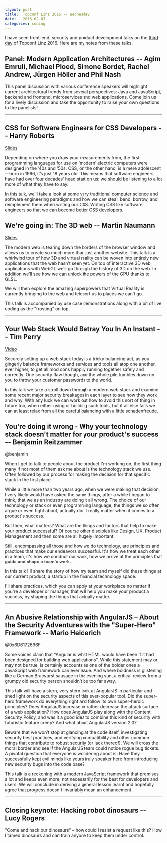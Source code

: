 ```yaml
---
layout: post
title:  Topconf Linz 2016 -- Wednesday
date:   2016-02-03
categories: coding
---
```


I have seen front-end, security and product development talks on the [third day](http://topconf.com/linz-2016/schedule/2016-02-03/) of Topconf Linz 2016. Here are my notes from these talks.

## Panel: Modern Application Architectures -- Agim Emruli, Michael Ploed, Simone Bordet, Rachel Andrew, Jürgen Höller and Phil Nash

This panel discussion with various conference speakers will highlight current architectural trends from several perspectives: Java and JavaScript, backend and frontend, microservices and web applications. Come join us for a lively discussion and take the opportunity to raise your own questions to the panelists!

---
## CSS for Software Engineers for CSS Developers -- Harry Roberts

[Slides](https://speakerdeck.com/csswizardry/css-for-software-engineers-for-css-developers)

Depending on where you draw your measurements from, the first programming languages for use on ‘modern’ electric computers were designed in the ’40s and ’50s. CSS, on the other hand, is a mere adolescent—born in 1996, it’s just 18 years old. This means that software engineers have had over four decades’ head start on us: we should be listening to a lot more of what they have to say.

In this talk, we’ll take a look at some very traditional computer science and software engineering paradigms and how we can steal, bend, borrow, and reimplement them when writing our CSS. Writing CSS like software engineers so that we can become better CSS developers.

## We're going in: The 3D web -- Martin Naumann

[Slides](https://docs.google.com/presentation/d/1-v4bmNMN4jum0K5GtJRyldP4U9VZVrDH5BgU6ZW8g3I/)

The modern web is tearing down the borders of the browser window and allows us to create so much more than just another website.
This talk is a whirlwind tour of how 3D and virtual reality can be woven into entirely new applications that the web hasn’t seen yet. On top of interactive 3D web applications with WebGL we’ll go through the history of 3D on the web.
In addition we’ll see how we can unlock the powers of the GPU thanks to GLSL.

We will then explore the amazing superpowers that Virtual Reality is currently bringing to the web and teleport us to places we can’t go.

This talk is accompanied by use case demonstrations along with a bit of live coding as the "frosting" on top.

---

## Your Web Stack Would Betray You In An Instant -- Tim Perry

[Video](https://www.youtube.com/watch?v=CDX_oVahNV0)

Securely setting up a web stack today is a tricky balancing act, as you gingerly balance frameworks and services and tools all atop one another, ever higher, to get all mod cons happily running together safely and correctly. One security flaw though, and the whole pile tumbles down on you to throw your customer passwords to the world.

In this talk we take a stroll down through a modern web stack and examine some recent major security breakages in each layer to see how they work and why. With any luck we can work out how to avoid this sort of thing in future too, when either using or building such tools, but if all else fails we can at least relax from all the careful balancing with a little schadenfreude.

## You're doing it wrong - Why your technology stack doesn't matter for your product's success -- Benjamin Reitzammer

@benjamin

When I get to talk to people about the product I'm working on, the first thing many if not most of them ask me about is the technology stack we use. Often followed by our process for making the decision for that specific stack in the first place.

While a little more than two years ago, when we were making that decision, I very likely would have asked the same things, after a while I began to think, that we as an industry are doing it all wrong. The choice of our technology or stack or even programming language, the things we so often argue or even fight about, actually don't really matter when it comes to a product's success.

But then, what matters? What are the things and factors that help to make your product successful? Of course other disciples like Design, UX, Product Management and then some are all hugely important.

Still, encompassing all those and how we do technology, are principles and practices that make our endeavors successful. It's how we treat each other in a team, it's how we conduct our work, how we arrive at the principles that guide and shape a team's work.

In this talk I'll share the story of how my team and myself did these things at our current product, a startup in the financial technology space.

I'll share practices, which you can apply at your workplace no matter if you're a developer or manager, that will help you make your product a success, by shaping the things that actually matter.

---

## An Abusive Relationship with AngularJS – About the Security Adventures with the "Super-Hero" Framework -- Mario Heiderich

@0x6D6172696F

Some voices claim that "Angular is what HTML would have been if it had been designed for building web applications". While this statement may or may not be true, is certainly accounts as one of the bolder ones a JavaScript web framework can ever issue. And where boldness is glistening like a German Bratwurst sausage in the evening sun, a critical review from a grumpy old security person shouldn’t be too far away.

This talk will have a stern, very stern look at AngularJS in particular and shed light on the security aspects of this ever-popular tool. Did the super-hero framework do everything right and follow its own super-heroic principles? Does AngularJS increase or rather decrease the attack surface of a web application? How does AngularJS play along with the Content Security Policy, and was it a good idea to combine this kind of security with futuristic feature creep? And what about AngularJS version 2.0?

Beware that we won’t stop at glancing at the code itself, investigating security best practices, and verifying compatibility and other common things that contribute to robust security (or lack thereof). We will cross the moral border and see if the AngularJS team could notice rogue bug tickets. A pivotal question that everyone is wondering about is: Have they successfully kept evil minds like yours truly speaker here from introducing new security bugs into the code base?

This talk is a reckoning with a modern JavaScript framework that promises a lot and keeps even more, not necessarily for the best for developers and users. We will conclude in deriving a general lesson learnt and hopefully agree that progress doesn't invariably mean an enhancement.

---

## Closing keynote: Hacking robot dinosaurs -- Lucy Rogers

"Come and hack our dinosaurs" – how could I resist a request like this? How I tamed dinosaurs and can train anyone to keep them under control.
